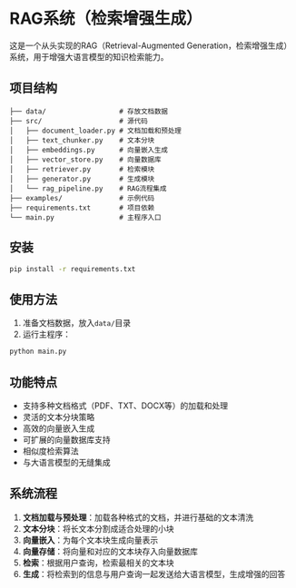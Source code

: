 # RAG系统（检索增强生成）

这是一个从头实现的RAG（Retrieval-Augmented Generation，检索增强生成）系统，用于增强大语言模型的知识检索能力。

## 项目结构

```
├── data/                  # 存放文档数据
├── src/                   # 源代码
│   ├── document_loader.py # 文档加载和预处理
│   ├── text_chunker.py    # 文本分块
│   ├── embeddings.py      # 向量嵌入生成
│   ├── vector_store.py    # 向量数据库
│   ├── retriever.py       # 检索模块
│   ├── generator.py       # 生成模块
│   └── rag_pipeline.py    # RAG流程集成
├── examples/              # 示例代码
├── requirements.txt       # 项目依赖
└── main.py                # 主程序入口
```

## 安装

```bash
pip install -r requirements.txt
```

## 使用方法

1. 准备文档数据，放入`data/`目录
2. 运行主程序：

```bash
python main.py
```

## 功能特点

- 支持多种文档格式（PDF、TXT、DOCX等）的加载和处理
- 灵活的文本分块策略
- 高效的向量嵌入生成
- 可扩展的向量数据库支持
- 相似度检索算法
- 与大语言模型的无缝集成

## 系统流程

1. **文档加载与预处理**：加载各种格式的文档，并进行基础的文本清洗
2. **文本分块**：将长文本分割成适合处理的小块
3. **向量嵌入**：为每个文本块生成向量表示
4. **向量存储**：将向量和对应的文本块存入向量数据库
5. **检索**：根据用户查询，检索最相关的文本块
6. **生成**：将检索到的信息与用户查询一起发送给大语言模型，生成增强的回答